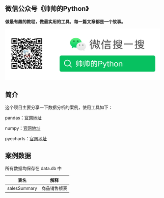 ## 微信公众号《帅帅的Python》

**做最有趣的教程，做最实用的工具，每一篇文章都是一个故事。**

![帅帅的Python](./ssPython.png)

## 简介

这个项目主要分享一下数据分析的案例，使用工具如下：

pandas：[官网地址](https://pandas.pydata.org/docs/index.html)

numpy：[官网地址](https://numpy.org/doc/stable/)

pyecharts：[官网地址](https://gallery.pyecharts.org/#/README)

## 案例数据

所有数据均保存在 data.db 中

| 表名         | 解释         |
| ------------ | ------------ |
| salesSummary | 商品销售额表 |

